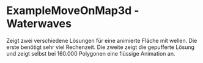 # ExampleMoveOnMap3d - Waterwaves
Zeigt zwei verschiedene Lösungen für eine animierte Fläche mit wellen.
Die erste benötigt sehr viel Rechenzeit.
Die zweite zeigt die gepufferte Lösung und zeigt selbst bei 160.000 Polygonen eine flüssige Animation an.
